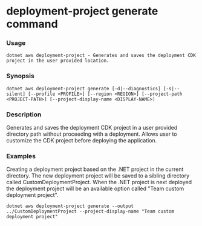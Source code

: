 # deployment-project generate command

### Usage
    dotnet aws deployment-project - Generates and saves the deployment CDK project in the user provided location.

### Synopsis
    dotnet aws deployment-project generate [-d|--diagnostics] [-s|--silent] [--profile <PROFILE>] [--region <REGION>] [--project-path <PROJECT-PATH>] [--project-display-name <DISPLAY-NAME>]

### Description
Generates and saves the deployment CDK project in a user provided directory path without proceeding with a deployment. Allows user to customize the CDK project before deploying the application.

### Examples

Creating a deployment project based on the .NET project in the current directory. The new deployment project will be saved to a sibling directory called CustomDeploymentProject. When the .NET project is next deployed the deployment project will be an available option called "Team custom deployment project".

    dotnet aws deployment-project generate --output ../CustomDeploymentProject --project-display-name "Team custom deployment project" 

